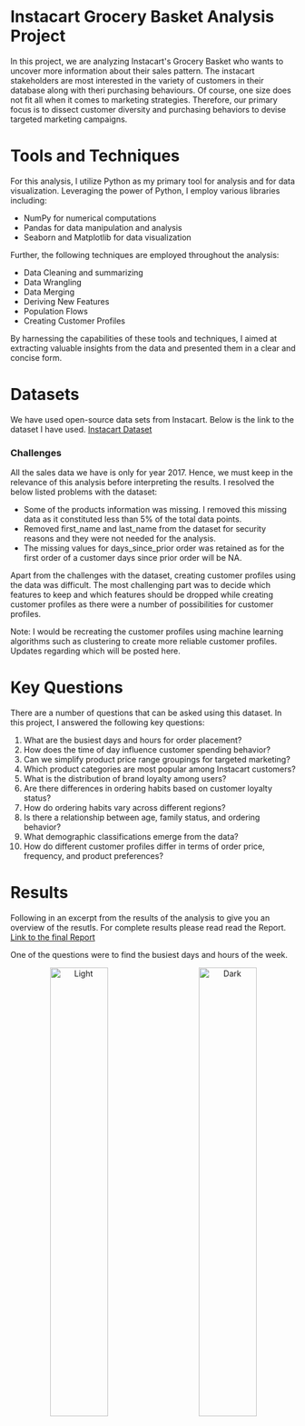 # Instacart Grocery Basket Analysis Project
In this project, we are analyzing Instacart's Grocery Basket who wants to uncover more information about their sales pattern. The instacart stakeholders are most interested in the variety of customers in their database along with theri purchasing behaviours. Of course, one size does not fit all when it comes to marketing strategies. Therefore, our primary focus is to dissect customer diversity and purchasing behaviors to devise targeted marketing campaigns.

# Tools and Techniques
For this analysis, I utilize Python as my primary tool for analysis and for data visualization. Leveraging the power of Python, I employ various libraries including:
* NumPy for numerical computations
* Pandas for data manipulation and analysis
* Seaborn and Matplotlib for data visualization

Further, the following techniques are employed throughout the analysis:
* Data Cleaning and summarizing
* Data Wrangling
* Data Merging
* Deriving New Features
* Population Flows
* Creating Customer Profiles

By harnessing the capabilities of these tools and techniques, I aimed at extracting valuable insights from the data and presented them in a clear and concise form. 

# Datasets 
We have used open-source data sets from Instacart. Below is the link to the dataset I have used.
[Instacart Dataset](https://gist.github.com/jeremystan/c3b39d947d9b88b3ccff3147dbcf6c6b)

### Challenges
All the sales data we have is only for year 2017. Hence, we must keep in the relevance of this analysis before interpreting the results. I resolved the below listed problems with the dataset:
* Some of the products information was missing. I removed this missing data as it constituted less than 5% of the total data points.
* Removed first_name and last_name from the dataset for security reasons and they were not needed for the analysis.
* The missing values for days_since_prior order was retained as for the first order of a customer days since prior order will be NA.

Apart from the challenges with the dataset, creating customer profiles using the data was difficult. The most challenging part was to decide which features to keep and which features should be dropped while creating customer profiles as there were a number of possibilities for customer profiles. 

Note: I would be recreating the customer profiles using machine learning algorithms such as clustering to create more reliable customer profiles. Updates regarding which will be posted here.


# Key Questions
There are a number of questions that can be asked using this dataset. In this project, I answered the following key questions:

1. What are the busiest days and hours for order placement?
2. How does the time of day influence customer spending behavior?
3. Can we simplify product price range groupings for targeted marketing?
4. Which product categories are most popular among Instacart customers?
5. What is the distribution of brand loyalty among users?
6. Are there differences in ordering habits based on customer loyalty status?
7. How do ordering habits vary across different regions?
8. Is there a relationship between age, family status, and ordering behavior?
9. What demographic classifications emerge from the data?
10. How do different customer profiles differ in terms of order price, frequency, and product preferences?


# Results
Following in an excerpt from the results of the analysis to give you an overview of the resutls. For complete results please read read the Report. [Link to the final Report](https://github.com/b-N-I-R-A-V/Instacart_Basket_Analysis/commit/f10d4b9d9eb6ec4d7dd1d17135068f5238ecc2b8)

One of the questions were to find the busiest days and hours of the week. 

<p align="center">
  <img alt="Light" src="https://github.com/b-N-I-R-A-V/Instacart_Basket_Analysis/assets/153047871/f21610e5-d4b0-4c1b-b244-fd367169ddff" width="45%">
&nbsp; &nbsp; &nbsp; &nbsp;
  <img alt="Dark" src="https://github.com/b-N-I-R-A-V/Instacart_Basket_Analysis/assets/153047871/cbf6ec0e-a30e-4fe0-b663-8f23b7f43b5b" width="45%">
</p>

